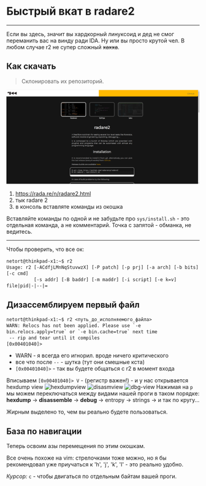 # Быстрый вкат в radare2
----
Если вы здесь, значит вы хардкорный линуксоид и дед не смог переманить вас на винду ради IDA. Ну или вы просто крутой чел.
В любом случае r2 не супер сложный ~~хахха~~.

## Как скачать
> Склонировать их репозиторий.

![страничка откуда копировать команды](image.png)
1. https://rada.re/n/radare2.html
2. тык radare 2
3. в консоль вставляте команды из окошка

Вставляйте команды по одной и не забудьте про
```sys/install.sh``` - это отдельная команда, а не комментарий. Точка с запятой - обманка, не ведитесь.

---

Чтобы проверить, что все ок:
```
netort@thinkpad-x1:~$ r2
Usage: r2 [-ACdfjLMnNqStuvwzX] [-P patch] [-p prj] [-a arch] [-b bits] [-c cmd]
          [-s addr] [-B baddr] [-m maddr] [-i script] [-e k=v] file|pid|-|--|=

```
## Дизассемблируем первый файл

```
netort@thinkpad-x1:~$ r2 <путь_до_исполняемого_файла>
WARN: Relocs has not been applied. Please use `-e bin.relocs.apply=true` or `-e bin.cache=true` next time
 -- rip and tear until it compiles
[0x00401040]>
```
- WARN - я всегда его игнорил. вроде ничего критического
- все что после ```--``` - шутка (тут они смешные кста)
- ```[0x00401040]>``` - так вы будете общаться с r2 в момент входа

Вписываем
```[0x00401040]> V``` - (регистр важен!) - и у нас открывается hexdump view
![hexdumpview](image-1.png)
![disasmview](image-2.png)
![dbg-view](image-3.png)
Нажимая на ```p``` мы можем переключаться между видами нашей проги в таком порядке:   
**hexdump** -> **disassemble** -> **debug** -> entropy -> strings -> и так по кругу...

Жирным выделено то, чем вы реально будете пользоваться.

## База по навигации

Теперь освоим азы перемещения по этим окошкам.

Все очень похоже на vim:
стрелочками тоже можно, но я бы рекомендовал уже приучаться к 'h', 'j', 'k', 'l' - это реально удобно.

*Курсор:*
```c``` - чтобы двигаться по отдельным байтам вашей проги.
